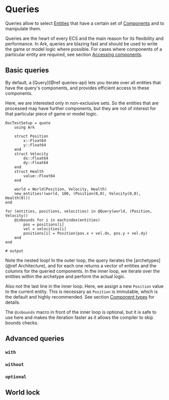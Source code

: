 # Queries

Queries allow to select [Entities](@ref) that have a certain set of [Components](@ref) and to manipulate them.

Queries are the heart of every ECS and the main reason for its flexibility and performance.
In Ark, queries are blazing fast and should be used to write the game or model logic where possible.
For cases where components of a particular entity are required, see section [Accessing components](@ref).

## Basic queries

By default, a [Query](@ref queries-api) lets you iterate over all entities that have the query's components,
and provides efficient access to these components.

Here, we are interested only in non-exclusive sets.
So the entities that are processed may have further components, but they are not of interest
for that particular piece of game or model logic.

```@meta
DocTestSetup = quote
    using Ark

    struct Position
        x::Float64
        y::Float64
    end
    struct Velocity
        dx::Float64
        dy::Float64
    end
    struct Health
        value::Float64
    end

    world = World(Position, Velocity, Health)
    new_entities!(world, 100, (Position(0,0), Velocity(0,0), Health(0)))
end
```

```jldoctest; output = false
for (entities, positions, velocities) in @Query(world, (Position, Velocity))
    @inbounds for i in eachindex(entities)
        pos = positions[i]
        vel = velocities[i]
        positions[i] = Position(pos.x + vel.dx, pos.y + vel.dy)
    end
end

# output

```

Note the nested loop!
In the outer loop, the query iterates the [archetypes](@ref Architecture),
and for each one returns a vector of entities and the columns for the queried components.
In the inner loop, we iterate over the entities within the archetype and perform the actual logic.

Also not the last line in the inner loop. Here, we assign a new `Position` value to the current entity.
This is necessary as `Position` is immutable, which is the default and highly recommended.
See section [Component types](@ref) for details.

The `@inbounds` macro in front of the inner loop is optional, but it is safe to use here
and makes the iteration faster as it allows the compiler to skip bounds checks.

## Advanced queries

### `with`

### `without`

### `optional`

## World lock
